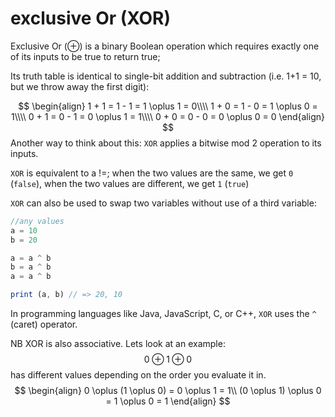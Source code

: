 # exclusive Or (XOR)
Exclusive Or ($\oplus$) is a binary Boolean operation which requires exactly one of its inputs to be true to return true;

Its truth table is identical to single-bit addition and subtraction (i.e. 1+1 = 10, but we throw away the first digit):

$$
\begin{align}
1 + 1 = 1 - 1 = 1 \oplus 1 = 0\\\\
1 + 0 = 1 - 0 = 1 \oplus 0 = 1\\\\
0 + 1 = 0 - 1 = 0 \oplus 1 = 1\\\\
0 + 0 = 0 - 0 = 0 \oplus 0 = 0
\end{align}
$$
Another way to think about this: `XOR` applies a bitwise mod 2 operation to its inputs.

`XOR` is equivalent to a !=; when the two values are the same, we get `0` (`false`), when the two values are different, we get `1` (`true`)

`XOR` can also be used to swap two variables without use of a third variable:
```js
//any values
a = 10 
b = 20 

a = a ^ b
b = a ^ b
a = a ^ b

print (a, b) // => 20, 10
```

In programming languages like Java, JavaScript, C, or C++, `XOR` uses the `^` (caret) operator.

NB XOR is also associative. Lets look at an example:
$$
0 \oplus 1 \oplus 0
$$
has different values depending on the order you evaluate it in.
$$
\begin{align}
0 \oplus (1 \oplus 0) = 0 \oplus 1 = 1\\
(0 \oplus 1) \oplus 0 = 1 \oplus 0 = 1
\end{align}
$$

